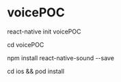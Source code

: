# voicePOC

react-native init voicePOC

cd voicePOC

npm install react-native-sound --save

cd ios && pod install
